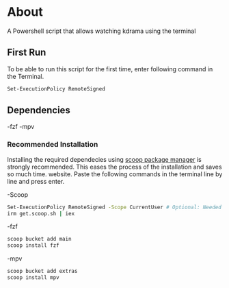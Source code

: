 # About
A Powershell script that allows watching kdrama using the terminal
## First Run
To be able to run this script for the first time, enter following command in the Terminal.
```sh
Set-ExecutionPolicy RemoteSigned
```
## Dependencies

-fzf
-mpv

### Recommended Installation
Installing the required dependecies using [scoop package manager](https://scoop.sh/) is strongly recommended. This eases the process of the installation and saves so much time. website. Paste the following commands in the terminal line by line and press enter.

-Scoop
```sh
Set-ExecutionPolicy RemoteSigned -Scope CurrentUser # Optional: Needed to run a remote script the first time
irm get.scoop.sh | iex
```
-fzf
```sh
scoop bucket add main
scoop install fzf
```
-mpv
```sh
scoop bucket add extras
scoop install mpv
```



